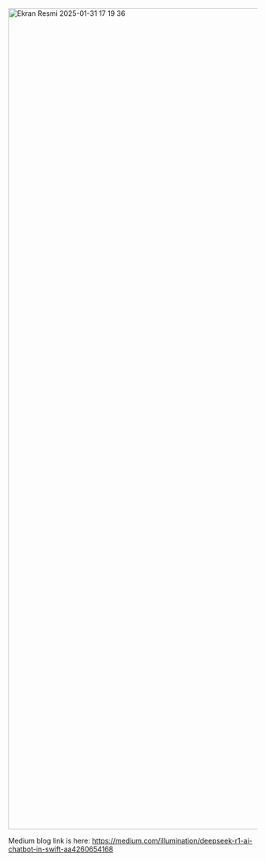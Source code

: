 
<img width="1656" alt="Ekran Resmi 2025-01-31 17 19 36" src="https://github.com/user-attachments/assets/2b5570a0-2256-43b7-8f27-7ac2d2976290" />




Medium blog link is here: https://medium.com/illumination/deepseek-r1-ai-chatbot-in-swift-aa4260654168

